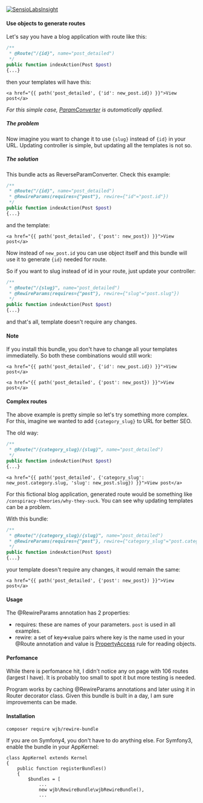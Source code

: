 
[![SensioLabsInsight](https://insight.sensiolabs.com/projects/430c2d28-d084-4d56-8fe2-8c0e0290d02b/big.png)](https://insight.sensiolabs.com/projects/430c2d28-d084-4d56-8fe2-8c0e0290d02b)

#### Use objects to generate routes


Let's say you have a blog application with route like this:

```php
/**
 * @Route("/{id}", name="post_detailed")
 */
public function indexAction(Post $post)
{...}
```

then your templates will have this:

```twig
<a href="{{ path('post_detailed', {'id': new_post.id}) }}">View post</a>
```

*For this simple case, [ParamConverter](https://symfony.com/doc/current/best_practices/controllers.html#using-the-paramconverter) is automatically applied.*

##### The problem
Now imagine you want to change it to use ``{slug}`` instead of ``{id}`` in your URL. Updating controller is simple, but updating all the templates is not so.

##### The solution

This bundle acts as ReverseParamConverter. Check this example:

```php
/**
 * @Route("/{id}", name="post_detailed")
 * @RewireParams(requires={"post"}, rewire={"id"="post.id"})
 */
public function indexAction(Post $post)
{...}
```

and the template:

```twig
<a href="{{ path('post_detailed', {'post': new_post}) }}">View post</a>
```

Now instead of ``new_post.id`` you can use object itself and this bundle will use it to generate ``{id}`` needed for route.

So if you want to slug instead of id in your route, just update your controller:

```php
/**
 * @Route("/{slug}", name="post_detailed")
 * @RewireParams(requires={"post"}, rewire={"slug"="post.slug"})
 */
public function indexAction(Post $post)
{...}
```

and that's all, template doesn't require any changes.

#### Note

If you install this bundle, you don't have to change all your templates immediatelly. So both these combinations would still work:


```twig
<a href="{{ path('post_detailed', {'id': new_post.id}) }}">View post</a>

<a href="{{ path('post_detailed', {'post': new_post}) }}">View post</a>
```

#### Complex routes
The above example is pretty simple so let's try something more complex. For this, imagine we wanted to add ``{category_slug}`` to URL for better SEO.

The old way:

```php
/**
 * @Route("/{category_slug}/{slug}", name="post_detailed")
 */
public function indexAction(Post $post)
{...}
```

```twig
<a href="{{ path('post_detailed', {'category_slug': new_post.category.slug, 'slug': new_post.slug}) }}">View post</a>
```

For this fictional blog application, generated route would be something like ``/conspiracy-theories/why-they-suck``. You can see why updating templates can be a problem.

With this bundle:


```php
/**
 * @Route("/{category_slug}/{slug}", name="post_detailed")
 * @RewireParams(requires={"post"}, rewire={"category_slug"="post.category.slug", "slug": post.slug})
 */
public function indexAction(Post $post)
{...}
```

your template doesn't require any changes, it would remain the same:

```twig
<a href="{{ path('post_detailed', {'post': new_post}) }}">View post</a>
```

#### Usage

The @RewireParams annotation has 2 properties: 

 - requires: these are names of your parameters. ``post`` is used in all examples.
 - rewire: a set of key=>value pairs where key is the name used in your @Route annotation and value is [PropertyAccess](http://symfony.com/doc/current/components/property_access.html#reading-from-objects) rule for reading objects.

#### Perfomance
While there is perfomance hit, I didn't notice any on page with 106 routes (largest I have). It is probably too small to spot it but more testing is needed.

Program works by caching @RewireParams annotations and later using it in Router decorator class. Given this bundle is built in a day, I am sure improvements can be made.

#### Installation
    composer require wjb/rewire-bundle


If you are on Symfony4, you don't have to do anything else. For Symfony3, enable the bundle in your AppKernel:

    class AppKernel extends Kernel
    {
        public function registerBundles()
        {
            $bundles = [
                ...
                new wjb\RewireBundle\wjbRewireBundle(),
                ...
            

